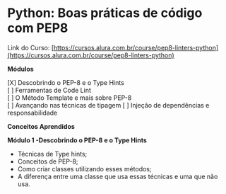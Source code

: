 # Python: Boas práticas de código com PEP8  
 Link do Curso: [https://cursos.alura.com.br/course/pep8-linters-python](https://cursos.alura.com.br/course/pep8-linters-python)
 
**Módulos**  

[X] Descobrindo o PEP-8 e o Type Hints   
[ ] Ferramentas de Code Lint   
[ ] O Método Template e mais sobre PEP-8   
[ ] Avançando nas técnicas de tipagem 
[ ] Injeção de dependências e responsabilidade

**Conceitos Aprendidos**

**Módulo 1 -Descobrindo o PEP-8 e o Type Hints**

- Técnicas de Type hints;
- Conceitos de PEP-8;
- Como criar classes utilizando esses métodos;
- A diferença entre uma classe que usa essas técnicas e uma que não usa.